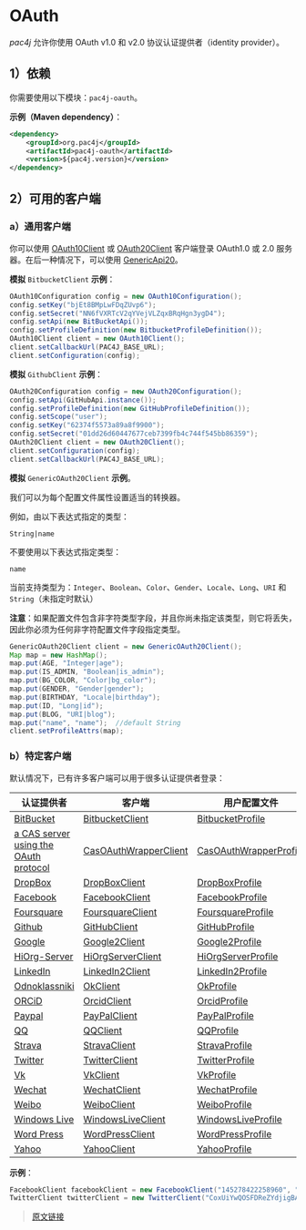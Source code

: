 # OAuth

*pac4j* 允许你使用 OAuth v1.0 和 v2.0 协议认证提供者（identity provider）。

## 1）依赖

你需要使用以下模块：`pac4j-oauth`。

**示例（Maven dependency）**：

```xml
<dependency>
    <groupId>org.pac4j</groupId>
    <artifactId>pac4j-oauth</artifactId>
    <version>${pac4j.version}</version>
</dependency>
```

## 2）可用的客户端

### a）通用客户端

你可以使用 [OAuth10Client](https://github.com/pac4j/pac4j/blob/master/pac4j-oauth/src/main/java/org/pac4j/oauth/client/OAuth10Client.java) 或 [OAuth20Client](https://github.com/pac4j/pac4j/blob/master/pac4j-oauth/src/main/java/org/pac4j/oauth/client/OAuth20Client.java) 客户端登录 OAuth1.0 或 2.0 服务器。在后一种情况下，可以使用 [GenericApi20](https://github.com/pac4j/pac4j/blob/master/pac4j-oauth/src/main/java/org/pac4j/scribe/builder/api/GenericApi20.java)。

**模拟** `BitbucketClient` **示例**：

```java
OAuth10Configuration config = new OAuth10Configuration();
config.setKey("bjEt8BMpLwFDqZUvp6");
config.setSecret("NN6fVXRTcV2qYVejVLZqxBRqHgn3ygD4");
config.setApi(new BitBucketApi());
config.setProfileDefinition(new BitbucketProfileDefinition());
OAuth10Client client = new OAuth10Client();
client.setCallbackUrl(PAC4J_BASE_URL);
client.setConfiguration(config);
```

**模拟** `GithubClient` **示例**：

```java
OAuth20Configuration config = new OAuth20Configuration();
config.setApi(GitHubApi.instance());
config.setProfileDefinition(new GitHubProfileDefinition());
config.setScope("user");
config.setKey("62374f5573a89a8f9900");
config.setSecret("01dd26d60447677ceb7399fb4c744f545bb86359");
OAuth20Client client = new OAuth20Client();
client.setConfiguration(config);
client.setCallbackUrl(PAC4J_BASE_URL);
```

**模拟** `GenericOAuth20Client` **示例**。

我们可以为每个配置文件属性设置适当的转换器。

例如，由以下表达式指定的类型：

`String|name`

不要使用以下表达式指定类型：

`name`

当前支持类型为：`Integer`、`Boolean`、`Color`、`Gender`、`Locale`、`Long`、`URI` 和 `String`（未指定时默认）

**注意**：如果配置文件包含非字符类型字段，并且你尚未指定该类型，则它将丢失，因此你必须为任何非字符配置文件字段指定类型。

```java
GenericOAuth20Client client = new GenericOAuth20Client();
Map map = new HashMap();
map.put(AGE, "Integer|age");
map.put(IS_ADMIN, "Boolean|is_admin");
map.put(BG_COLOR, "Color|bg_color");
map.put(GENDER, "Gender|gender");
map.put(BIRTHDAY, "Locale|birthday");
map.put(ID, "Long|id");
map.put(BLOG, "URI|blog");
map.put("name", "name");  //default String
client.setProfileAttrs(map);
```

### b）特定客户端

默认情况下，已有许多客户端可以用于很多认证提供者登录：

|认证提供者|客户端|用户配置文件|
|--|--|--|
|[BitBucket](https://bitbucket.org/)|[BitbucketClient](https://github.com/pac4j/pac4j/blob/master/pac4j-oauth/src/main/java/org/pac4j/oauth/client/BitbucketClient.java)|[BitbucketProfile](https://github.com/pac4j/pac4j/blob/master/pac4j-oauth/src/main/java/org/pac4j/oauth/profile/bitbucket/BitbucketProfile.java)|
|[a CAS server using the OAuth protocol](https://apereo.github.io/cas/4.2.x/installation/OAuth-OpenId-Authentication.html)|[CasOAuthWrapperClient](https://github.com/pac4j/pac4j/blob/master/pac4j-oauth/src/main/java/org/pac4j/oauth/client/CasOAuthWrapperClient.java)|[CasOAuthWrapperProfile](https://github.com/pac4j/pac4j/blob/master/pac4j-oauth/src/main/java/org/pac4j/oauth/profile/casoauthwrapper/CasOAuthWrapperProfile.java)|
|[DropBox](https://www.dropbox.com/)|[DropBoxClient](https://github.com/pac4j/pac4j/blob/master/pac4j-oauth/src/main/java/org/pac4j/oauth/client/DropBoxClient.java)|[DropBoxProfile](https://github.com/pac4j/pac4j/blob/master/pac4j-oauth/src/main/java/org/pac4j/oauth/profile/dropbox/DropBoxProfile.java)|
|[Facebook](https://www.facebook.com/)|[FacebookClient](https://github.com/pac4j/pac4j/blob/master/pac4j-oauth/src/main/java/org/pac4j/oauth/client/FacebookClient.java)|[FacebookProfile](https://github.com/pac4j/pac4j/blob/master/pac4j-oauth/src/main/java/org/pac4j/oauth/profile/facebook/FacebookProfile.java)|
|[Foursquare](https://www.foursquare.com/)|[FoursquareClient](https://github.com/pac4j/pac4j/blob/master/pac4j-oauth/src/main/java/org/pac4j/oauth/client/FoursquareClient.java)|[FoursquareProfile](https://github.com/pac4j/pac4j/blob/master/pac4j-oauth/src/main/java/org/pac4j/oauth/profile/foursquare/FoursquareProfile.java)|
|[Github](https://github.com/)|[GitHubClient](https://github.com/pac4j/pac4j/blob/master/pac4j-oauth/src/main/java/org/pac4j/oauth/client/GitHubClient.java)|[GitHubProfile](https://github.com/pac4j/pac4j/blob/master/pac4j-oauth/src/main/java/org/pac4j/oauth/profile/github/GitHubProfile.java)|
|[Google](https://www.google.com/)|[Google2Client](https://github.com/pac4j/pac4j/blob/master/pac4j-oauth/src/main/java/org/pac4j/oauth/client/Google2Client.java)|[Google2Profile](https://github.com/pac4j/pac4j/blob/master/pac4j-oauth/src/main/java/org/pac4j/oauth/profile/google2/Google2Profile.java)|
|[HiOrg-Server](https://info.hiorg-server.de/)|[HiOrgServerClient](https://github.com/pac4j/pac4j/blob/master/pac4j-oauth/src/main/java/org/pac4j/oauth/client/HiOrgServerClient.java)|[HiOrgServerProfile](https://github.com/pac4j/pac4j/blob/master/pac4j-oauth/src/main/java/org/pac4j/oauth/profile/hiorgserver/HiOrgServerProfile.java)|
|[LinkedIn](https://www.linkedin.com/)|[LinkedIn2Client](https://github.com/pac4j/pac4j/blob/master/pac4j-oauth/src/main/java/org/pac4j/oauth/client/LinkedIn2Client.java)|[LinkedIn2Profile](https://github.com/pac4j/pac4j/blob/master/pac4j-oauth/src/main/java/org/pac4j/oauth/profile/linkedin2/LinkedIn2Profile.java)|
|[Odnoklassniki](https://ok.ru/)|[OkClient](https://github.com/pac4j/pac4j/blob/master/pac4j-oauth/src/main/java/org/pac4j/oauth/client/OkClient.java)|[OkProfile](https://github.com/pac4j/pac4j/blob/master/pac4j-oauth/src/main/java/org/pac4j/oauth/profile/ok/OkProfile.java)|
|[ORCiD](https://orcid.org/)|[OrcidClient](https://github.com/pac4j/pac4j/blob/master/pac4j-oauth/src/main/java/org/pac4j/oauth/client/OrcidClient.java)|[OrcidProfile](https://github.com/pac4j/pac4j/blob/master/pac4j-oauth/src/main/java/org/pac4j/oauth/profile/orcid/OrcidProfile.java)|
|[Paypal](https://www.paypal.com/)|[PayPalClient](https://github.com/pac4j/pac4j/blob/master/pac4j-oauth/src/main/java/org/pac4j/oauth/client/PayPalClient.java)|[PayPalProfile](https://github.com/pac4j/pac4j/blob/master/pac4j-oauth/src/main/java/org/pac4j/oauth/profile/paypal/PayPalProfile.java)|
|[QQ](https://www.qq.com/)|[QQClient](https://github.com/pac4j/pac4j/blob/master/pac4j-oauth/src/main/java/org/pac4j/oauth/client/QQClient.java)|[QQProfile](https://github.com/pac4j/pac4j/blob/master/pac4j-oauth/src/main/java/org/pac4j/oauth/profile/qq/QQProfile.java)|
|[Strava](https://www.strava.com/)|[StravaClient](https://github.com/pac4j/pac4j/blob/master/pac4j-oauth/src/main/java/org/pac4j/oauth/client/StravaClient.java)|[StravaProfile](https://github.com/pac4j/pac4j/blob/master/pac4j-oauth/src/main/java/org/pac4j/oauth/profile/strava/StravaProfile.java)|
|[Twitter](https://twitter.com/)|[TwitterClient](https://github.com/pac4j/pac4j/blob/master/pac4j-oauth/src/main/java/org/pac4j/oauth/client/TwitterClient.java)|[TwitterProfile](https://github.com/pac4j/pac4j/blob/master/pac4j-oauth/src/main/java/org/pac4j/oauth/profile/twitter/TwitterProfile.java)|
|[Vk](https://vk.com/)|[VkClient](https://github.com/pac4j/pac4j/blob/master/pac4j-oauth/src/main/java/org/pac4j/oauth/client/VkClient.java)|[VkProfile](https://github.com/pac4j/pac4j/blob/master/pac4j-oauth/src/main/java/org/pac4j/oauth/profile/vk/VkProfile.java)|
|[Wechat](https://www.wechat.com/)|[WechatClient](https://github.com/pac4j/pac4j/blob/master/pac4j-oauth/src/main/java/org/pac4j/oauth/client/WechatClient.java)|[WechatProfile](https://github.com/pac4j/pac4j/blob/master/pac4j-oauth/src/main/java/org/pac4j/oauth/profile/wechat/WechatProfile.java)|
|[Weibo](https://www.weibo.com/)|[WeiboClient](https://github.com/pac4j/pac4j/blob/master/pac4j-oauth/src/main/java/org/pac4j/oauth/client/WeiboClient.java)|[WeiboProfile](https://github.com/pac4j/pac4j/blob/master/pac4j-oauth/src/main/java/org/pac4j/oauth/profile/weibo/WeiboProfile.java)|
|[Windows Live](https://login.live.com/)|[WindowsLiveClient](https://github.com/pac4j/pac4j/blob/master/pac4j-oauth/src/main/java/org/pac4j/oauth/client/WindowsLiveClient.java)|[WindowsLiveProfile](https://github.com/pac4j/pac4j/blob/master/pac4j-oauth/src/main/java/org/pac4j/oauth/profile/windowslive/WindowsLiveProfile.java)|
|[Word Press](https://wordpress.com/)|[WordPressClient](https://github.com/pac4j/pac4j/blob/master/pac4j-oauth/src/main/java/org/pac4j/oauth/client/WordPressClient.java)|[WordPressProfile](https://github.com/pac4j/pac4j/blob/master/pac4j-oauth/src/main/java/org/pac4j/oauth/profile/wordpress/WordPressProfile.java)|
|[Yahoo](https://www.yahoo.com/)|[YahooClient](https://github.com/pac4j/pac4j/blob/master/pac4j-oauth/src/main/java/org/pac4j/oauth/client/YahooClient.java)|[YahooProfile](https://github.com/pac4j/pac4j/blob/master/pac4j-oauth/src/main/java/org/pac4j/oauth/profile/yahoo/YahooProfile.java)|

**示例**：

```java
FacebookClient facebookClient = new FacebookClient("145278422258960", "be21409ba8f39b5dae2a7de525484da8");
TwitterClient twitterClient = new TwitterClient("CoxUiYwQOSFDReZYdjigBA", "2kAzunH5Btc4gRSaMr7D7MkyoJ5u1VzbOOzE8rBofs");
```

> [原文链接](https://www.pac4j.org/4.0.x/docs/clients/oauth.html)
